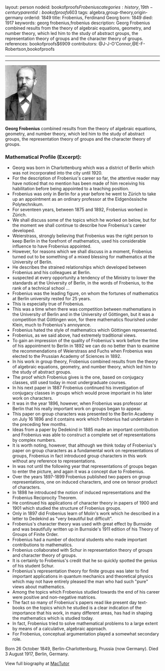 layout: person
nodeid: bookofproofs$Frobenius
categories: history,19th-century
parentid: bookofproofs$603
tags: algebra,group-theory,origin-germany
orderid: 1849
title: Frobenius, Ferdinand Georg
born: 1849
died: 1917
keywords: georg frobenius,frobenius
description: Georg Frobenius combined results from the theory of algebraic equations, geometry, and number theory, which led him to the study of abstract groups, the representation theory of groups and the character theory of groups.
references: bookofproofs$6909
contributors: @J-J-O'Connor,@E-F-Robertson,bookofproofs

---



---

![Frobenius.jpg](https://github.com/bookofproofs/bookofproofs.github.io/blob/main/_sources/_assets/images/portraits/Frobenius.jpg?raw=true)

**Georg Frobenius** combined results from the theory of algebraic equations, geometry, and number theory, which led him to the study of abstract groups, the representation theory of groups and the character theory of groups.

### Mathematical Profile (Excerpt):
* Georg was born in Charlottenburg which was a district of Berlin which was not incorporated into the city until 1920.
* For the description of Frobenius's career so far, the attentive reader may have noticed that no mention has been made of him receiving his habilitation before being appointed to a teaching position.
* Frobenius was only in Berlin for a year before he went to Zürich to take up an appointment as an ordinary professor at the Eidgenössische Polytechnikum.
* For seventeen years, between 1875 and 1892, Frobenius worked in Zürich.
* We shall discuss some of the topics which he worked on below, but for the moment we shall continue to describe how Frobenius's career developed.
* Weierstrass, strongly believing that Frobenius was the right person to keep Berlin in the forefront of mathematics, used his considerable influence to have Frobenius appointed.
* However, for reasons which we shall discuss in a moment, Frobenius turned out to be something of a mixed blessing for mathematics at the University of Berlin.
* He describes the strained relationships which developed between Frobenius and his colleagues at Berlin.
* suspected at every opportunity a tendency of the Ministry to lower the standards at the University of Berlin, in the words of Frobenius, to the rank of a technical school ...
* Frobenius was the leading figure, on whom the fortunes of mathematics at Berlin university rested for 25 years.
* This is especially true of Frobenius.
* This was a time when there was competition between mathematians in the University of Berlin and in the University of Göttingen, but it was a competition that Göttingen won, for there mathematics flourished under Klein, much to Frobenius's annoyance.
* Frobenius hated the style of mathematics which Göttingen represented.
* Frobenius, as we said above, had extremely traditional views.
* To gain an impression of the quality of Frobenius's work before the time of his appointment to Berlin in 1892 we can do no better than to examine the recommendations of Weierstrass and Fuchs when Frobenius was elected to the Prussian Academy of Sciences in 1892.
* In his work in group theory, Frobenius combined results from the theory of algebraic equations, geometry, and number theory, which led him to the study of abstract groups.
* The proof which Frobenius gives is the one, based on conjugacy classes, still used today in most undergraduate courses.
* In his next paper in 1887 Frobenius continued his investigation of conjugacy classes in groups which would prove important in his later work on characters.
* It was in the year 1896, however, when Frobenius was professor at Berlin that his really important work on groups began to appear.
* This paper on group characters was presented to the Berlin Academy on July 16 1896 and it contains work which Frobenius had undertaken in the preceding few months.
* Ideas from a paper by Dedekind in 1885 made an important contribution and Frobenius was able to construct a complete set of representations by complex numbers.
* It is worth noting, however, that although we think today of Frobenius's paper on group characters as a fundamental work on representations of groups, Frobenius in fact introduced group characters in this work without any reference to representations.
* In was not until the following year that representations of groups began to enter the picture, and again it was a concept due to Frobenius.
* Over the years 1897-1899 Frobenius published two papers on group representations, one on induced characters, and one on tensor product of characters.
* In 1898 he introduced the notion of induced representations and the Frobenius Reciprocity Theorem.
* He continued his applications of character theory in papers of 1900 and 1901 which studied the structure of Frobenius groups.
* Only in 1897 did Frobenius learn of Molin's work which he described in a letter to Dedekind as "very beautiful but difficult".
* Frobenius's character theory was used with great effect by Burnside and was beautifully written up in Burnside's 1911 edition of his Theory of Groups of Finite Order.
* Frobenius had a number of doctoral students who made important contributions to mathematics.
* Frobenius collaborated with Schur in representation theory of groups and character theory of groups.
* It is certainly to Frobenius's credit that he so quickly spotted the genius of his student Schur.
* Frobenius's representation theory for finite groups was later to find important applications in quantum mechanics and theoretical physics which may not have entirely pleased the man who had such "pure" views about mathematics.
* Among the topics which Frobenius studied towards the end of his career were positive and non-negative matrices.
* The fact so many of Frobenius's papers read like present day text-books on the topics which he studied is a clear indication of the importance that his work, in many different areas, has had in shaping the mathematics which is studied today.
* In fact, Frobenius tried to solve mathematical problems to a large extent by means of a calculative, algebraic approach.
* For Frobenius, conceptual argumentation played a somewhat secondary role.

Born 26 October 1849, Berlin-Charlottenburg, Prussia (now Germany). Died 3 August 1917, Berlin, Germany.

View full biography at [MacTutor](https://mathshistory.st-andrews.ac.uk/Biographies/Frobenius/)
